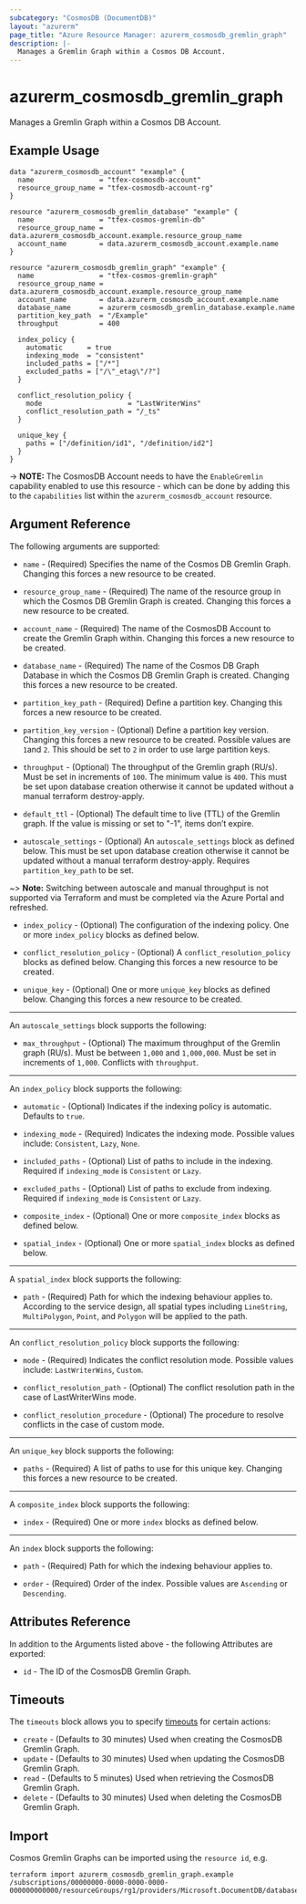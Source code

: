 ```yaml
---
subcategory: "CosmosDB (DocumentDB)"
layout: "azurerm"
page_title: "Azure Resource Manager: azurerm_cosmosdb_gremlin_graph"
description: |-
  Manages a Gremlin Graph within a Cosmos DB Account.
---
```


# azurerm_cosmosdb_gremlin_graph

Manages a Gremlin Graph within a Cosmos DB Account.

## Example Usage

```hcl
data "azurerm_cosmosdb_account" "example" {
  name                = "tfex-cosmosdb-account"
  resource_group_name = "tfex-cosmosdb-account-rg"
}

resource "azurerm_cosmosdb_gremlin_database" "example" {
  name                = "tfex-cosmos-gremlin-db"
  resource_group_name = data.azurerm_cosmosdb_account.example.resource_group_name
  account_name        = data.azurerm_cosmosdb_account.example.name
}

resource "azurerm_cosmosdb_gremlin_graph" "example" {
  name                = "tfex-cosmos-gremlin-graph"
  resource_group_name = data.azurerm_cosmosdb_account.example.resource_group_name
  account_name        = data.azurerm_cosmosdb_account.example.name
  database_name       = azurerm_cosmosdb_gremlin_database.example.name
  partition_key_path  = "/Example"
  throughput          = 400

  index_policy {
    automatic      = true
    indexing_mode  = "consistent"
    included_paths = ["/*"]
    excluded_paths = ["/\"_etag\"/?"]
  }

  conflict_resolution_policy {
    mode                     = "LastWriterWins"
    conflict_resolution_path = "/_ts"
  }

  unique_key {
    paths = ["/definition/id1", "/definition/id2"]
  }
}
```

-> **NOTE:** The CosmosDB Account needs to have the `EnableGremlin` capability enabled to use this resource - which can be done by adding this to the `capabilities` list within the `azurerm_cosmosdb_account` resource.

## Argument Reference

The following arguments are supported:

* `name` - (Required) Specifies the name of the Cosmos DB Gremlin Graph. Changing this forces a new resource to be created.

* `resource_group_name` - (Required) The name of the resource group in which the Cosmos DB Gremlin Graph is created. Changing this forces a new resource to be created.

* `account_name` - (Required) The name of the CosmosDB Account to create the Gremlin Graph within. Changing this forces a new resource to be created.

* `database_name` - (Required) The name of the Cosmos DB Graph Database in which the Cosmos DB Gremlin Graph is created. Changing this forces a new resource to be created.

* `partition_key_path` - (Required) Define a partition key. Changing this forces a new resource to be created.

* `partition_key_version` - (Optional) Define a partition key version. Changing this forces a new resource to be created. Possible values are `1`and `2`. This should be set to `2` in order to use large partition keys.

* `throughput` - (Optional) The throughput of the Gremlin graph (RU/s). Must be set in increments of `100`. The minimum value is `400`. This must be set upon database creation otherwise it cannot be updated without a manual terraform destroy-apply.

* `default_ttl` - (Optional) The default time to live (TTL) of the Gremlin graph. If the value is missing or set to "-1", items don’t expire.

* `autoscale_settings` - (Optional) An `autoscale_settings` block as defined below. This must be set upon database creation otherwise it cannot be updated without a manual terraform destroy-apply. Requires `partition_key_path` to be set.

~> **Note:** Switching between autoscale and manual throughput is not supported via Terraform and must be completed via the Azure Portal and refreshed.

* `index_policy` - (Optional) The configuration of the indexing policy. One or more `index_policy` blocks as defined below.

* `conflict_resolution_policy` - (Optional) A `conflict_resolution_policy` blocks as defined below. Changing this forces a new resource to be created.

* `unique_key` - (Optional) One or more `unique_key` blocks as defined below. Changing this forces a new resource to be created.

---

An `autoscale_settings` block supports the following:

* `max_throughput` - (Optional) The maximum throughput of the Gremlin graph (RU/s). Must be between `1,000` and `1,000,000`. Must be set in increments of `1,000`. Conflicts with `throughput`.

---

An `index_policy` block supports the following:

* `automatic` - (Optional) Indicates if the indexing policy is automatic. Defaults to `true`.

* `indexing_mode` - (Required) Indicates the indexing mode. Possible values include: `Consistent`, `Lazy`, `None`.

* `included_paths` - (Optional) List of paths to include in the indexing. Required if `indexing_mode` is `Consistent` or `Lazy`.

* `excluded_paths` - (Optional) List of paths to exclude from indexing. Required if `indexing_mode` is `Consistent` or `Lazy`.

* `composite_index` - (Optional) One or more `composite_index` blocks as defined below.

* `spatial_index` - (Optional) One or more `spatial_index` blocks as defined below.

---

A `spatial_index` block supports the following:

* `path` - (Required) Path for which the indexing behaviour applies to. According to the service design, all spatial types including `LineString`, `MultiPolygon`, `Point`, and `Polygon` will be applied to the path.

---

An `conflict_resolution_policy` block supports the following:

* `mode` - (Required) Indicates the conflict resolution mode. Possible values include: `LastWriterWins`, `Custom`.

* `conflict_resolution_path` - (Optional) The conflict resolution path in the case of LastWriterWins mode.

* `conflict_resolution_procedure` - (Optional) The procedure to resolve conflicts in the case of custom mode.

---

An `unique_key` block supports the following:

* `paths` - (Required) A list of paths to use for this unique key. Changing this forces a new resource to be created.

---

A `composite_index` block supports the following:

* `index` - (Required) One or more `index` blocks as defined below.

---

An `index` block supports the following:

* `path` - (Required) Path for which the indexing behaviour applies to.

* `order` - (Required) Order of the index. Possible values are `Ascending` or `Descending`.

## Attributes Reference

In addition to the Arguments listed above - the following Attributes are exported:

* `id` - The ID of the CosmosDB Gremlin Graph.

## Timeouts

The `timeouts` block allows you to specify [timeouts](https://www.terraform.io/language/resources/syntax#operation-timeouts) for certain actions:

* `create` - (Defaults to 30 minutes) Used when creating the CosmosDB Gremlin Graph.
* `update` - (Defaults to 30 minutes) Used when updating the CosmosDB Gremlin Graph.
* `read` - (Defaults to 5 minutes) Used when retrieving the CosmosDB Gremlin Graph.
* `delete` - (Defaults to 30 minutes) Used when deleting the CosmosDB Gremlin Graph.

## Import

Cosmos Gremlin Graphs can be imported using the `resource id`, e.g.

```shell
terraform import azurerm_cosmosdb_gremlin_graph.example /subscriptions/00000000-0000-0000-0000-000000000000/resourceGroups/rg1/providers/Microsoft.DocumentDB/databaseAccounts/account1/gremlinDatabases/db1/graphs/graphs1
```
